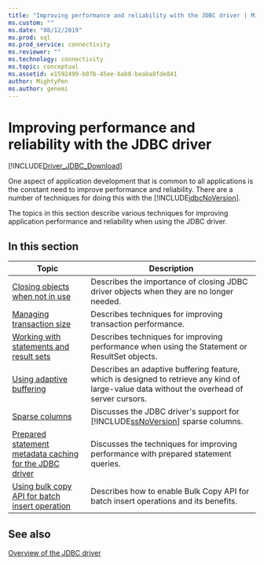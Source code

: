 ```yaml
---
title: "Improving performance and reliability with the JDBC driver | Microsoft Docs"
ms.custom: ""
ms.date: "08/12/2019"
ms.prod: sql
ms.prod_service: connectivity
ms.reviewer: ""
ms.technology: connectivity
ms.topic: conceptual
ms.assetid: e1592499-b87b-45ee-bab8-beaba8fde841
author: MightyPen
ms.author: genemi
---
```


# Improving performance and reliability with the JDBC driver

[!INCLUDE[Driver_JDBC_Download](../../includes/driver_jdbc_download.md)]

One aspect of application development that is common to all applications is the constant need to improve performance and reliability. There are a number of techniques for doing this with the [!INCLUDE[jdbcNoVersion](../../includes/jdbcnoversion_md.md)].  
  
The topics in this section describe various techniques for improving application performance and reliability when using the JDBC driver.  

## In this section

|Topic|Description|  
|-----------|-----------------|  
|[Closing objects when not in use](../../connect/jdbc/closing-objects-when-not-in-use.md)|Describes the importance of closing JDBC driver objects when they are no longer needed.|  
|[Managing transaction size](../../connect/jdbc/managing-transaction-size.md)|Describes techniques for improving transaction performance.|  
|[Working with statements and result sets](../../connect/jdbc/working-with-statements-and-result-sets.md)|Describes techniques for improving performance when using the Statement or ResultSet objects.|  
|[Using adaptive buffering](../../connect/jdbc/using-adaptive-buffering.md)|Describes an adaptive buffering feature, which is designed to retrieve any kind of large-value data without the overhead of server cursors.|  
|[Sparse columns](../../connect/jdbc/sparse-columns.md)|Discusses the JDBC driver's support for [!INCLUDE[ssNoVersion](../../includes/ssnoversion-md.md)] sparse columns.|  
|[Prepared statement metadata caching for the JDBC driver](../../connect/jdbc/prepared-statement-metadata-caching-for-the-jdbc-driver.md)|Discusses the techniques for improving performance with prepared statement queries.|
|[Using bulk copy API for batch insert operation](../../connect/jdbc/use-bulk-copy-api-batch-insert-operation.md)|Describes how to enable Bulk Copy API for batch insert operations and its benefits.|

## See also

[Overview of the JDBC driver](../../connect/jdbc/overview-of-the-jdbc-driver.md)  
  
